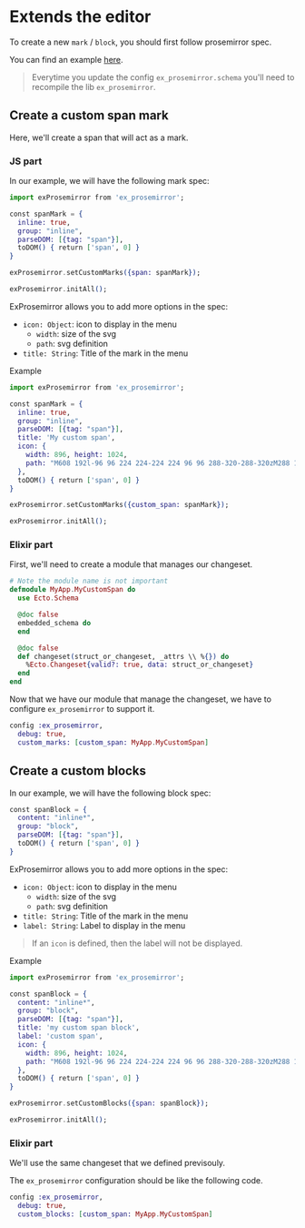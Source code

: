 # Extends the editor

To create a new `mark` / `block`, you should first follow prosemirror spec.

You can find an example [here](https://prosemirror.net/examples/schema/).

> Everytime you update the config `ex_prosemirror.schema` you'll need to recompile
> the lib `ex_prosemirror`.

## Create a custom span mark

Here, we'll create a span that will act as a mark.


### JS part

In our example, we will have the following mark spec:

```elixir
import exProsemirror from 'ex_prosemirror';

const spanMark = {
  inline: true,
  group: "inline",
  parseDOM: [{tag: "span"}],
  toDOM() { return ['span', 0] }
}

exProsemirror.setCustomMarks({span: spanMark});

exProsemirror.initAll();
```

ExProsemirror allows you to add more options in the spec:

- `icon: Object`: icon to display in the menu
  - `width`: size of the svg
  - `path`: svg definition
- `title: String`: Title of the mark in the menu

Example

```elixir
import exProsemirror from 'ex_prosemirror';

const spanMark = {
  inline: true,
  group: "inline",
  parseDOM: [{tag: "span"}],
  title: 'My custom span',
  icon: {
    width: 896, height: 1024,
    path: "M608 192l-96 96 224 224-224 224 96 96 288-320-288-320zM288 192l-288 320 288 320 96-96-224-224 224-224-96-96z"
  },
  toDOM() { return ['span', 0] }
}

exProsemirror.setCustomMarks({custom_span: spanMark});

exProsemirror.initAll();
```


### Elixir part

First, we'll need to create a module that manages our changeset.

```elixir
# Note the module name is not important
defmodule MyApp.MyCustomSpan do
  use Ecto.Schema

  @doc false
  embedded_schema do
  end

  @doc false
  def changeset(struct_or_changeset, _attrs \\ %{}) do
    %Ecto.Changeset{valid?: true, data: struct_or_changeset}
  end
end
```

Now that we have our module that manage the changeset, we have to configure `ex_prosemirror` to support it.

```elixir
config :ex_prosemirror,
  debug: true,
  custom_marks: [custom_span: MyApp.MyCustomSpan]
```


## Create a custom blocks

In our example, we will have the following block spec:


```elixir
const spanBlock = {
  content: "inline*",
  group: "block",
  parseDOM: [{tag: "span"}],
  toDOM() { return ['span', 0] }
}
```

ExProsemirror allows you to add more options in the spec:

- `icon: Object`: icon to display in the menu
  - `width`: size of the svg
  - `path`: svg definition
- `title: String`: Title of the mark in the menu
- `label: String`: Label to display in the menu

> If an `icon` is defined, then the label will not be displayed.

Example

```elixir
import exProsemirror from 'ex_prosemirror';

const spanBlock = {
  content: "inline*",
  group: "block",
  parseDOM: [{tag: "span"}],
  title: 'my custom span block',
  label: 'custom span',
  icon: {
    width: 896, height: 1024,
    path: "M608 192l-96 96 224 224-224 224 96 96 288-320-288-320zM288 192l-288 320 288 320 96-96-224-224 224-224-96-96z"
  },
  toDOM() { return ['span', 0] }
}

exProsemirror.setCustomBlocks({span: spanBlock});

exProsemirror.initAll();
```

### Elixir part

We'll use the same changeset that we defined previsouly.

The `ex_prosemirror` configuration should be like the following code.

```elixir
config :ex_prosemirror,
  debug: true,
  custom_blocks: [custom_span: MyApp.MyCustomSpan]
```
